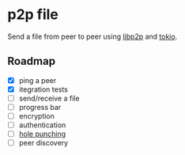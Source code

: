 # p2p file

Send a file from peer to peer using [libp2p](https://docs.rs/libp2p/0.50.0/libp2p/tutorials/index.html)
and [tokio](https://tokio.rs/tokio/tutorial).

## Roadmap

- [x] ping a peer
- [x] itegration tests
- [ ] send/receive a file
- [ ] progress bar
- [ ] encryption
- [ ] authentication
- [ ] [hole punching](https://docs.rs/libp2p/0.50.0/libp2p/tutorials/hole_punching/index.html)
- [ ] peer discovery
